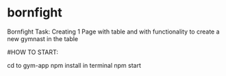 # bornfight
Bornfight Task: Creating 1 Page with table and with functionality to create a new gymnast in the table 

#HOW TO START: 

cd to gym-app
npm install in terminal
npm start 

